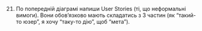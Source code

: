 21. По попередній діаграмі напиши User Stories (ті, що неформальні вимоги). Вони обов’язково мають складатись з 3 частин (як “такий-то юзер”, я хочу “таку-то дію”, щоб “мета”).
